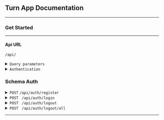 ## Turn App Documentation

---

### Get Started

---

#### Api URL

`/api/`

<details>
<summary>
<code>Query parameters</code>
</summary>
Los siguientes parámetros de consulta pueden usarse para filtar los datos a la hora de hacer peticiones en la api, cuando aplique.

- `order`: Ordena los datos de acuerdo al campo que se especifique. Ejemplo: `/users/?order=name`.
- `desc?`: Cuando se usa `order`, indica si los datos se van a ordernar de forma descendente. Ejemplo: `/users/?order=name&desc=true`
- `perpage`: Indica cuántos registros debe traer la consulta para paginación. _Requiere el parámetro `page`_. Ejemplo: `/users/?perpage=10`
- `page`: Indica la página que debe cargar cuando se usa `perpage`. _Requiere el parámetro `perpage`_. Ejemplo: `/users/?perpage=10&page=2`
- `include`: Indica cuáles relaciones deben cargarse al consultar datos. Ejemplo: `/users/?include=image`.
  - Pueden indicarse varias relaciones separadas por coma. Ejemplo: `/users/?include=image,auth`
  - Pueden anidarse relaciones a través de puntos. Ejemplo: `/?include=auth.role`
- `limit`: Limita la cantidad de registros a consultar. _Su uso suprime la paginación_. Ejemplo `/users/?limit=5`
- `fields`: Indica cuáles campos de una tabla debe devolver la consulta. _Los campos se separan por coma_. Ejemplo: `/users/?fields=name,lastname`.
- `withtrashed`: Indica si la consulta debe incluir elementos eliminados (softdeletes). Ejemplo: `/users/?withtrashed=true`.
- `filter`: Permite filtrar la consulta por campos específicos. _Debe ser un array_. Ejemplo: `/users/?filter[]=name:John&filter[]=lastname:Doe
  - Luego del parámetro, se indica el par campo-valor separados por dos puntos.
  - Las consultas con varios filtros aplican el operador `Y`. Es decir, buscará coincidencias estrictas.
- `search`: Permite buscar el término ingresado en todas las columnas de una tabla que sean filtrables. _Es case insensitive_ . Ejemplo: `/users/?search=jhon`.

</details>

<details>
<summary>
<code>Authentication</code>
</summary>
Para iniciar sesión, el usuario debe enviar su email y contraseña. Si las credenciales son correctas, la API retornará los datos del usuario y un token JWT en el cuerpo de la respuesta. Además, se incluirá el accessToken y el refreshToken en la cookie, para que no sea necesario enviarlos en cada petición.

#### Cuerpo de la Petición

```json
{
  "email": "usuario@example.com",
  "password": "contraseña"
}
```

#### Cuerpo de la Respuestas

```json
{
  "auth": {
    ...data,
    user: {..data}
  },
  "token": "eyJhbGciOiJIUzI1NiIsInR5cCI6IkpXVCJ9..."
}
```

</details>

### Schema Auth

<details>
 <summary>
 <code>POST</code>  <code>/api/auth/register</code></summary>

##### Parameters

> | name     | type     | data type | description              |
> | -------- | -------- | --------- | ------------------------ |
> | email    | required | string    | Unique email to register |
> | password | required | string    | 6-25 length password     |

##### Responses

> | http code | content-type     | response                                                 |
> | --------- | ---------------- | -------------------------------------------------------- |
> | `201`     | application/json | `{"code":"422","content":"Usuario creado exitosamente"}` |
> | `422`     | application/json | `{"code":"422","message":"Unproccesable data"}`          |
> | `500`     | application/json | `{"code":"500","message":"Unkonown server error"}`       |

##### Example Axios

> ```javascript
> axios({
>   method: "post",
>   url: "/api/auth/register",
>   data: { email: "email@example.com", password: "password1234" },
> });
> ```

</details>

<details>
<summary><code>POST </code> <code>/api/auth/login</code> </summary>
##### Parameters

> | name     | type     | data type | description              |
> | -------- | -------- | --------- | ------------------------ |
> | email    | required | string    | Unique email to register |
> | password | required | string    | 6-25 length password     |

##### Responses

> | http code | content-type     | response                                           |
> | --------- | ---------------- | -------------------------------------------------- |
> | `200`     | application/json | `{"code":"200","content": auth: object}`           |
> | `422`     | application/json | `{"code":"422","message":"Unproccesable data"}`    |
> | `500`     | application/json | `{"code":"500","message":"Unkonown server error"}` |

##### Example Axios

> ```javascript
> axios({
>   method: "post",
>   url: "/api/auth/login",
>   data: { email: "email@example.com", password: "password1234" },
> });
> ```

</details>
<details>

<summary><code>POST </code> <code>/api/auth/logout</code> </summary>

##### Headers

> | name          | type     | data type    | description           |
> | ------------- | -------- | ------------ | --------------------- |
> | Authorization | required | Bearer Token | Token provided by api |

##### Parameters

> NONE

##### Responses

> | http code | content-type     | response                                                  |
> | --------- | ---------------- | --------------------------------------------------------- |
> | `200`     | application/json | `{"code":"200","content": "Sesión cerrada exitosamente"}` |
> | `500`     | application/json | `{"code":"500","message":"Unkonown server error"}`        |

##### Example Axios

> ```javascript
> axios({
>   method: "post",
>   headers: {Authorization: `Bearer ${token}`}
>   url: "/api/auth/logout",
> });
> ```

</details>
<details>

<summary><code>POST </code> <code>/api/auth/logout/all</code> </summary>

##### Headers

> | name          | type     | data type    | description           |
> | ------------- | -------- | ------------ | --------------------- |
> | Authorization | required | Bearer Token | Token provided by api |

##### Parameters

> NONE

##### Responses

> | http code | content-type     | response                                                        |
> | --------- | ---------------- | --------------------------------------------------------------- |
> | `200`     | application/json | `{"code":"200","content": "Se han cerrado todas las sesiones"}` |
> | `500`     | application/json | `{"code":"500","message":"Unkonown server error"}`              |

##### Example Axios

> ```javascript
> axios({
>   method: "post",
>   headers: {Authorization: `Bearer ${token}`}
>   url: "/api/auth/logout/all",
> });
> ```

</details>

---

